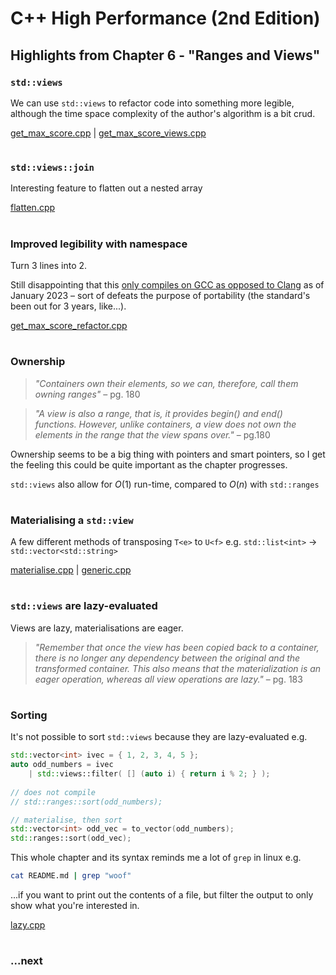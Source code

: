 # C++ High Performance (2nd Edition)

## Highlights from Chapter 6 - "Ranges and Views"

### `std::views`
We can use `std::views` to refactor code into something more legible, although the time space complexity of the author's algorithm is a bit crud.

[get_max_score.cpp](get_max_score.cpp) | [get_max_score_views.cpp](get_max_score_views.cpp)
#
### `std::views::join`
Interesting feature to flatten out a nested array

[flatten.cpp](flatten.cpp)
#
### Improved legibility with namespace
Turn 3 lines into 2.

Still disappointing that this [only compiles on GCC as opposed to Clang](https://godbolt.org/z/xG3Pz4GP6) as of January 2023 – sort of defeats the purpose of portability (the standard's been out for 3 years, like...).

[get_max_score_refactor.cpp](get_max_score_refactor.cpp)
#
### Ownership
> _"Containers own their elements, so we can, therefore, call them owning ranges"_ – pg. 180

> _"A view is also a range, that is, it provides begin() and end() functions. However, unlike containers, a view does not own the elements in the range that the view spans over."_ – pg.180

Ownership seems to be a big thing with pointers and smart pointers, so I get the feeling this could be quite important as the chapter progresses.

`std::views` also allow for $O(1)$ run-time, compared to $O(n)$ with `std::ranges`
#
### Materialising a `std::view`
A few different methods of transposing `T<e>` to `U<f>` e.g. `std::list<int>` -> `std::vector<std::string>`

[materialise.cpp](materialise.cpp) | [generic.cpp](generic.cpp)
#
### `std::views` are lazy-evaluated
Views are lazy, materialisations are eager.
> _"Remember that once the view has been copied back to a container, there is no longer any dependency between the original and the transformed container. This also means that the materialization is an eager operation, whereas all view operations are lazy."_ – pg. 183
#
### Sorting
It's not possible to sort `std::views` because they are lazy-evaluated e.g.
```cpp
std::vector<int> ivec = { 1, 2, 3, 4, 5 };
auto odd_numbers = ivec
    | std::views::filter( [] (auto i) { return i % 2; } );
    
// does not compile
// std::ranges::sort(odd_numbers);

// materialise, then sort
std::vector<int> odd_vec = to_vector(odd_numbers);
std::ranges::sort(odd_vec);
```
This whole chapter and its syntax reminds me a lot of `grep` in linux e.g.
```bash
cat README.md | grep "woof"
```
...if you want to print out the contents of a file, but filter the output to only show what you're interested in.

[lazy.cpp](lazy.cpp)
#
### ...next
